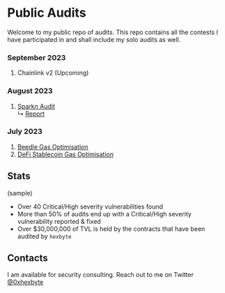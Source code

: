 # Public Audits

Welcome to my public repo of audits. This repo contains all the contests I have participated in and shall include my solo audits as well.

### September 2023
1. Chainlink v2 (Upcoming)

### August 2023
1. [Sparkn Audit](https://github.com/Cyfrin/2023-08-sparkn/) <br/>
    ↳ [Report](reports/sparkn.md)

### July 2023

1. [Beedle Gas Optimisation](https://github.com/Cyfrin/2023-07-beedle/issues/45)
2. [DeFi Stablecoin Gas Optimisation](https://github.com/Cyfrin/2023-07-foundry-defi-stablecoin/issues/200)


## Stats
(sample)
- Over 40 Critical/High severity vulnerabilities found
- More than 50% of audits end up with a Critical/High severity vulnerability reported & fixed
- Over $30,000,000 of TVL is held by the contracts that have been audited by `hexbyte`

## Contacts
I am available for security consulting. Reach out to me on Twitter [@0xhexbyte](https://twitter.com/0xhexbyte)
